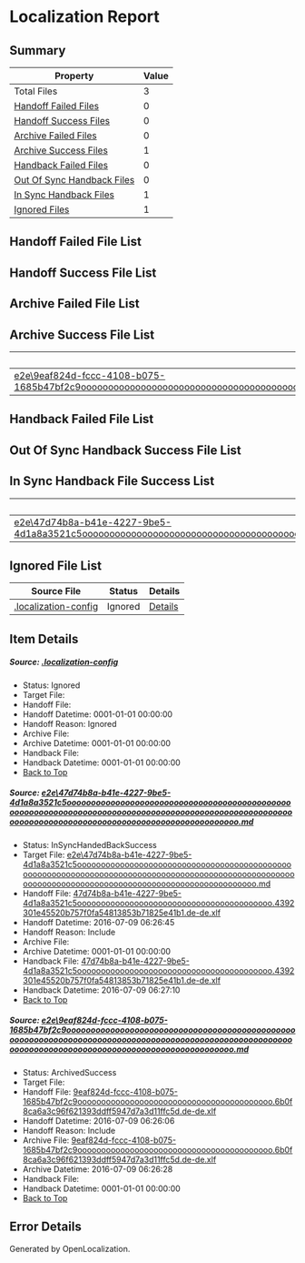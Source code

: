 # <a name='report-top'></a> Localization Report

## Summary
 Property | Value 
 -------- | ----- 
 Total Files | 3
[ Handoff Failed Files ](#handoff-failed-list)| 0
[ Handoff Success Files ](#handoff-success-list)| 0
[ Archive Failed Files ](#archive-failed-list)| 0
[ Archive Success Files ](#archive-success-list)| 1
[ Handback Failed Files ](#handback-failed-list)| 0
[ Out Of Sync Handback Files ](#outofsync-handback-success-list)| 0
[ In Sync Handback Files ](#insync-handback-success-list)| 1
[ Ignored Files ](#ignored-list)| 1

## <a name='handoff-failed-list'></a> Handoff Failed File List

## <a name='handoff-success-list'></a> Handoff Success File List

## <a name='archive-failed-list'></a> Archive Failed File List

## <a name='archive-success-list'></a> Archive Success File List
 Source File | Status | Details 
 ----------- | ------ | ------- 
 [e2e\9eaf824d-fccc-4108-b075-1685b47bf2c9ooooooooooooooooooooooooooooooooooooooooooooooooooooooooooooooooooooooooooooooooooooooooooooooooooooooooooooooooooooooooooooooooooooooooooooooooooooooo.md](https://github.com/OpenLocalizationTestOrg/oltest/blob/0fbe39be8bf0a9c96e1f7f3907c9432ba391dc11/e2e/9eaf824d-fccc-4108-b075-1685b47bf2c9ooooooooooooooooooooooooooooooooooooooooooooooooooooooooooooooooooooooooooooooooooooooooooooooooooooooooooooooooooooooooooooooooooooooooooooooooooooooo.md) | ArchivedSuccess | [Details](#8956da3267d94b0fe57db4ca3affcc456d992da42)

## <a name='handback-failed-list'></a> Handback Failed File List

## <a name='outofsync-handback-success-list'></a> Out Of Sync Handback Success File List

## <a name='insync-handback-success-list'></a> In Sync Handback File Success List
 Source File | Status | Details 
 ----------- | ------ | ------- 
 [e2e\47d74b8a-b41e-4227-9be5-4d1a8a3521c5ooooooooooooooooooooooooooooooooooooooooooooooooooooooooooooooooooooooooooooooooooooooooooooooooooooooooooooooooooooooooooooooooooooooooooooooooooooooo.md](https://github.com/OpenLocalizationTestOrg/oltest/blob/1a2f5d3087b76898876cffef2afff695902e9f23/e2e/47d74b8a-b41e-4227-9be5-4d1a8a3521c5ooooooooooooooooooooooooooooooooooooooooooooooooooooooooooooooooooooooooooooooooooooooooooooooooooooooooooooooooooooooooooooooooooooooooooooooooooooooo.md) | InSyncHandedBackSuccess | [Details](#35f3c2cda4cf4c40eea81ca283366f0224a894ea1)

## <a name='ignored-list'></a> Ignored File List
 Source File | Status | Details 
 ----------- | ------ | ------- 
 [.localization-config](https://github.com/OpenLocalizationTestOrg/oltest/blob/1a2f5d3087b76898876cffef2afff695902e9f23/.localization-config) | Ignored | [Details](#3d4f252ac210baf56311d7e97dcc2db10974dbd20)

## Item Details
##### <a name='3d4f252ac210baf56311d7e97dcc2db10974dbd20'></a> Source: [.localization-config](https://github.com/OpenLocalizationTestOrg/oltest/blob/1a2f5d3087b76898876cffef2afff695902e9f23/.localization-config)
* Status: Ignored
* Target File: 
* Handoff File: 
* Handoff Datetime: 0001-01-01 00:00:00
* Handoff Reason: Ignored
* Archive File: 
* Archive Datetime: 0001-01-01 00:00:00
* Handback File: 
* Handback Datetime: 0001-01-01 00:00:00
* [Back to Top](#report-top)

##### <a name='35f3c2cda4cf4c40eea81ca283366f0224a894ea1'></a> Source: [e2e\47d74b8a-b41e-4227-9be5-4d1a8a3521c5ooooooooooooooooooooooooooooooooooooooooooooooooooooooooooooooooooooooooooooooooooooooooooooooooooooooooooooooooooooooooooooooooooooooooooooooooooooooo.md](https://github.com/OpenLocalizationTestOrg/oltest/blob/1a2f5d3087b76898876cffef2afff695902e9f23/e2e/47d74b8a-b41e-4227-9be5-4d1a8a3521c5ooooooooooooooooooooooooooooooooooooooooooooooooooooooooooooooooooooooooooooooooooooooooooooooooooooooooooooooooooooooooooooooooooooooooooooooooooooooo.md)
* Status: InSyncHandedBackSuccess
* Target File: [e2e\47d74b8a-b41e-4227-9be5-4d1a8a3521c5ooooooooooooooooooooooooooooooooooooooooooooooooooooooooooooooooooooooooooooooooooooooooooooooooooooooooooooooooooooooooooooooooooooooooooooooooooooooo.md](https://github.com/OpenLocalizationTestOrg/oltest-dede-fly/blob/5b47113786e3f8fcd43be8b4e4d05d40b727ba9a/e2e/47d74b8a-b41e-4227-9be5-4d1a8a3521c5ooooooooooooooooooooooooooooooooooooooooooooooooooooooooooooooooooooooooooooooooooooooooooooooooooooooooooooooooooooooooooooooooooooooooooooooooooooooo.md)
* Handoff File: [47d74b8a-b41e-4227-9be5-4d1a8a3521c5ooooooooooooooooooooooooooooooooooooooooo.4392301e45520b757f0fa54813853b71825e41b1.de-de.xlf](https://github.com/OpenLocalizationTestOrg/olhandoff-e2e/blob/748d8782e0029dee2dd7044d8772b224bb2cdb73/ol-handoff/OpenLocalizationTestOrg/oltest-dede-fly/ci/ht/47d74b8a-b41e-4227-9be5-4d1a8a3521c5ooooooooooooooooooooooooooooooooooooooooo.4392301e45520b757f0fa54813853b71825e41b1.de-de.xlf)
* Handoff Datetime: 2016-07-09 06:26:45
* Handoff Reason: Include
* Archive File: 
* Archive Datetime: 0001-01-01 00:00:00
* Handback File: [47d74b8a-b41e-4227-9be5-4d1a8a3521c5ooooooooooooooooooooooooooooooooooooooooo.4392301e45520b757f0fa54813853b71825e41b1.de-de.xlf](https://github.com/OpenLocalizationTestOrg/olhandback-e2e/blob/e6018a65d0566f6627b4ac083c9627f839d79013/ol-handback/OpenLocalizationTestOrg/oltest-dede-fly/ci/ht/47d74b8a-b41e-4227-9be5-4d1a8a3521c5ooooooooooooooooooooooooooooooooooooooooo.4392301e45520b757f0fa54813853b71825e41b1.de-de.xlf)
* Handback Datetime: 2016-07-09 06:27:10
* [Back to Top](#report-top)

##### <a name='8956da3267d94b0fe57db4ca3affcc456d992da42'></a> Source: [e2e\9eaf824d-fccc-4108-b075-1685b47bf2c9ooooooooooooooooooooooooooooooooooooooooooooooooooooooooooooooooooooooooooooooooooooooooooooooooooooooooooooooooooooooooooooooooooooooooooooooooooooooo.md](https://github.com/OpenLocalizationTestOrg/oltest/blob/0fbe39be8bf0a9c96e1f7f3907c9432ba391dc11/e2e/9eaf824d-fccc-4108-b075-1685b47bf2c9ooooooooooooooooooooooooooooooooooooooooooooooooooooooooooooooooooooooooooooooooooooooooooooooooooooooooooooooooooooooooooooooooooooooooooooooooooooooo.md)
* Status: ArchivedSuccess
* Target File: 
* Handoff File: [9eaf824d-fccc-4108-b075-1685b47bf2c9ooooooooooooooooooooooooooooooooooooooooo.6b0f8ca6a3c96f621393ddff5947d7a3d11ffc5d.de-de.xlf](https://github.com/OpenLocalizationTestOrg/olhandoff-e2e/blob/1299aa56a731d226137005cd970df247c3278cb3/ol-handoff/OpenLocalizationTestOrg/oltest-dede-fly/ci/ht/9eaf824d-fccc-4108-b075-1685b47bf2c9ooooooooooooooooooooooooooooooooooooooooo.6b0f8ca6a3c96f621393ddff5947d7a3d11ffc5d.de-de.xlf)
* Handoff Datetime: 2016-07-09 06:26:06
* Handoff Reason: Include
* Archive File: [9eaf824d-fccc-4108-b075-1685b47bf2c9ooooooooooooooooooooooooooooooooooooooooo.6b0f8ca6a3c96f621393ddff5947d7a3d11ffc5d.de-de.xlf](https://github.com/OpenLocalizationTestOrg/olhandoff-e2e/blob/73e7dd1b1321b5fa414df488583517766fc9d330/ol-archive/OpenLocalizationTestOrg/oltest-dede-fly/ci/ht/9eaf824d-fccc-4108-b075-1685b47bf2c9ooooooooooooooooooooooooooooooooooooooooo.6b0f8ca6a3c96f621393ddff5947d7a3d11ffc5d.de-de.xlf)
* Archive Datetime: 2016-07-09 06:26:28
* Handback File: 
* Handback Datetime: 0001-01-01 00:00:00
* [Back to Top](#report-top)


## Error Details

Generated by OpenLocalization.

